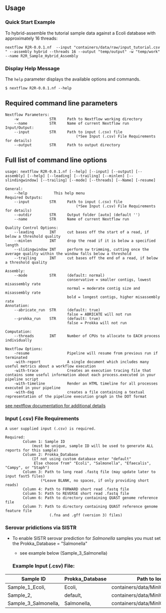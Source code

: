 Usage
-----

### Quick Start Example

To hybrid-assemble the tutorial sample data against a Ecoli database with approximately 16 threads:
```
nextflow R2R-0.0.1.nf  --input "containers/data/raw/input_tutorial.csv " --assembly hybrid --threads 16 --output "temp/output" -w "temp/work" --name R2R_Sample_Hybrid_Assembly
```

### Display Help Message

The `help` parameter displays the available options and commands.
```
$ nextflow R2R-0.0.1.nf --help
```

## Required command line parameters
    Nextflow Parameters:
        -w              STR     Path to Nextflow working directory
        --name          STR     Name of current Nextflow run
    Input/Output:
        --input         STR     Path to input (.csv) file 
                                    (*See Input (.csv) File Requirements for details)
        --output        STR     Path to output directory
   
## Full list of command line options
    usage: nextflow R2R-0.0.1.nf [--help] [--input] [--output] [--assembly] [--help] [--leading] [--trailing] [--minlen] [--slindingwindow] [--trailing] [--mode] [--threads] [--Name] [-resume]

    General:
        --help            This help menu
    Required Outputs:
        --input         STR     Path to input (.csv) file
                                    (*See Input (.csv) File Requirements for details)
        --outdir        STR     Output folder [auto] (default '')
        --name          STR     Name of current Nextflow run
        
    Quality Control Options:
        --leading       INT     cut bases off the start of a read, if below a threshold quality 
        --minlen        INT     drop the read if it is below a specified length 
        --slidingwindow INT     perform sw trimming, cutting once the average quality within the window falls below a threshold 
        --trailing      INT     cut bases off the end of a read, if below a threshold quality 

    Assembly: 
        --mode          STR     (default: normal)
                                conservative = smaller contigs, lowest misassembly rate
                                normal = moderate contig size and misassembly rate
                                bold = longest contigs, higher misassembly rate                              
    Annotation: 
        --abricate_run  STR     (default: true)
                                false = ABRICATE will not run
        --prokka_run    STR     (default: true)
                                false = Prokka will not run
                                    
    Computation:
        --threads       INT     Number of CPUs to allocate to EACH process individually 
        
    Nextflow Options: 
        -resume                 Pipeline will resume from previous run if terminated
        -with-report            A single document which includes many useful metrics about a workflow execution
        -with-trace             Creates an execution tracing file that contains some useful information about each process.executed in your pipeline script
        -with-timeline          Render an HTML timeline for all processes executed in your pipeline
        -with-dag               creates a file containing a textual representation of the pipeline execution graph in the DOT format     
[see nextflow documentation for additional details](https://www.nextflow.io/docs/latest/tracing.html)

### Input (.csv) File Requirements
    A user supplied input (.csv) is required.
    
    Required:
            Column 1: Sample ID 
                (must be unique, sample ID will be used to generate ALL reports for this sample)
            Column 2: Prokka_Database
                (If not using custom database enter "default"
                 Else choose from" "Ecoli", "Salmonella", "Efaecalis", "Campy", or "Staph")
            Column 3: Path to long read .fastq file (may update later to input fast5 files)
                    (*Leave BLANK, no spaces, if only providing short reads)
            Column 4: Path to FORWARD short read .fastq file
            Column 5: Path to REVERSE short read .fastq file
            Column 6: Path to directory containing QUAST genome reference file
            Column 7: Path to directory containing QUAST reference genome feature file
                        (.fna and .gff (version 3) files)

### Serovar pridictions via SISTR
- To enable SISTR serovar prediction for *Salmonella* samples you must set the Prokka_Database = "Salmonella" 
    - see example below (Sample_3_Salmonella)

  ### Example Input (.csv) File:

| Sample ID | Prokka_Database | Path to long read fastq file |  Path to FORWARD short read fastq file |  Path to REVERSE short read fastq file | Path to QUAST genome reference file | Path to QUAST genome feature file |
| --------- | ----------- | ----------- | ----------- | ----------- | ----------- | ----------- |
| Sample_1_Ecoli, | Ecoli, | containers/data/MinION/sample1_minion_001.fq, | containers/data/illumina/sample1_R1_001.fq, | containers/data/illumina/sample1_R2_001.fq, | containers/data/quast_references/ecoli_k12.fna, | containers/data/quast_references/ecoli_k12.gff |
| Sample_2, | default, | containers/data/MinION/sample2_minion_001.fq, | containers/data/illumina/sample2_R1_001.fq, | containers/data/illumina/sample2_R2_001.fq, | containers/data/quast_references/ecoli_k12.fna, | containers/data/quast_references/ecoli_k12.gff |
| Sample_3_Salmonella, | Salmonella, | containers/data/MinION/sample3_minion_001.fq, | containers/data/illumina/sample3_R1_001.fq, | containers/data/illumina/sample3_R2_001.fq, | containers/data/quast_references/ecoli_k12.fna, | containers/data/quast_references/ecoli_k12.gff |

                    

```

